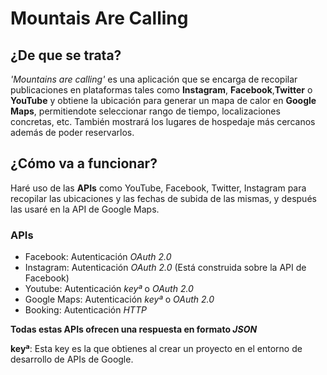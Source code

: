 # Mountais Are Calling

## ¿De que se trata?
_'Mountains are calling'_ es una aplicación que se encarga de recopilar publicaciones en plataformas tales como **Instagram**, **Facebook**,**Twitter** o **YouTube** y obtiene la ubicación para generar un mapa de calor en **Google Maps**, permitiendote seleccionar rango de tiempo, localizaciones concretas, etc.
También mostrará los lugares de hospedaje más cercanos además de poder reservarlos. 

## ¿Cómo va a funcionar?
Haré uso de las **APIs** como YouTube, Facebook, Twitter, Instagram para recopilar las ubicaciones y las fechas de subida de las mismas, y después las usaré en la API de Google Maps.

### APIs
- Facebook: Autenticación *OAuth 2.0*
- Instagram: Autenticación *OAuth 2.0*
      (Está construida sobre la API de Facebook)
- Youtube: Autenticación *keyª* o *OAuth 2.0*
- Google Maps: Autenticación *keyª* o *OAuth 2.0*
- Booking: Autenticación *HTTP*

**Todas estas APIs ofrecen una respuesta en formato *JSON***

**keyª**: Esta key es la que obtienes al crear un proyecto en el entorno de desarrollo de APIs de Google.
